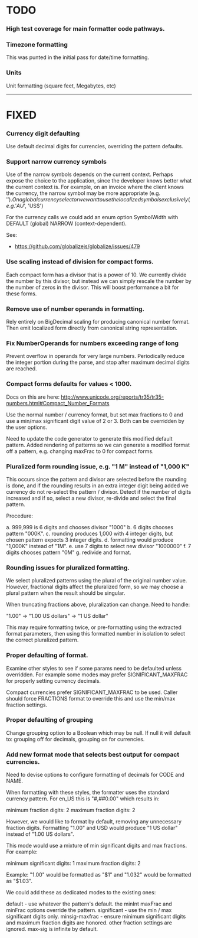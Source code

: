 
# TODO


### High test coverage for main formatter code pathways.


### Timezone formatting

This was punted in the initial pass for date/time formatting.


### Units

Unit formatting (square feet, Megabytes, etc)


----------------------------------------------------------

# FIXED

### Currency digit defaulting

Use default decimal digits for currencies, overriding the pattern defaults.


### Support narrow currency symbols

Use of the narrow symbols depends on the current context.  Perhaps expose
the choice to the application, since the developer knows better what the
current context is.  For example, on an invoice where the client knows the
currency, the narrow symbol may be more appropriate (e.g. '$').  On a global
currency selector we want to use the localized symbols exclusively (e.g. 'AU$',
'US$')

For the currency calls we could add an enum option SymbolWidth with DEFAULT 
(global) NARROW (context-dependent).

See:
 * https://github.com/globalizejs/globalize/issues/479


### Use scaling instead of division for compact forms.

Each compact form has a divisor that is a power of 10. We currently
divide the number by this divisor, but instead we can simply rescale
the number by the number of zeros in the divisor.  This will boost
performance a bit for these forms.


### Remove use of number operands in formatting.

Rely entirely on BigDecimal scaling for producing canonical number format.
Then emit localized form directly from canonical string representation.


### Fix NumberOperands for numbers exceeding range of long

Prevent overflow in operands for very large numbers. Periodically reduce
the integer portion during the parse, and stop after maximum decimal digits
are reached.


### Compact forms defaults for values < 1000.

Docs on this are here:
http://www.unicode.org/reports/tr35/tr35-numbers.html#Compact_Number_Formats

Use the normal number / currency format, but set max fractions to 0 and use
a min/max significant digit value of 2 or 3. Both can be overridden by the
user options.

Need to update the code generator to generate this modified default pattern.
Added rendering of patterns so we can generate a modified format off a 
pattern, e.g. changing maxFrac to 0 for compact forms.


### Pluralized form rounding issue, e.g. "1 M" instead of "1,000 K"

This occurs since the pattern and divisor are selected before the rounding
is done, and if the rounding results in an extra integer digit being added
we currency do not re-select the pattern / divisor.  Detect if the number
of digits increased and if so, select a new divisor, re-divide and select
the final pattern.

Procedure:

 a. 999,999 is 6 digits and chooses divisor "1000"
 b. 6 digits chooses pattern "000K".
 c. rounding produces 1,000 with 4 integer digits, but chosen pattern
    expects 3 integer digits.
 d. formatting would produce "1,000K" instead of "1M".
 e. use 7 digits to select new divisor "1000000"
 f. 7 digits chooses pattern "0M"
 g. redivide and format.

### Rounding issues for pluralized formatting. 

We select pluralized patterns using the plural of the original number value.
However, fractional digits affect the pluralized form, so we may choose
a plural pattern when the result should be singular. 

When truncating fractions above, pluralization can change. Need to handle:

 "1.00" -> "1.00 US dollars" -> "1 US dollar"

This may require formatting twice, or pre-formatting using the extracted
format parameters, then using this formatted number in isolation to select
the correct pluralized pattern.


### Proper defaulting of format.

Examine other styles to see if some params need to be defaulted unless
overridden. For example some modes may prefer SIGNIFICANT_MAXFRAC for
properly setting currency decimals.

Compact currencies prefer SIGNIFICANT_MAXFRAC to be used. Caller should
force FRACTIONS format to override this and use the min/max fraction settings.


### Proper defaulting of grouping

Change grouping option to a Boolean which may be null. If null it will
default to: grouping off for decimals, grouping on for currencies.


### Add new format mode that selects best output for compact currencies.

Need to devise options to configure formatting of decimals for CODE and NAME.

When formatting with these styles, the formatter uses the standard currency
pattern.  For en_US this is "#,##0.00" which results in:

  minimum fraction digits: 2
  maximum fraction digits: 2

However, we would like to format by default, removing any unnecessary fraction
digits. Formatting "1.00" and USD would produce "1 US dollar" instead of "1.00
US dollars".

This mode would use a mixture of min significant digits and max fractions. For
example:

 minimum significant digits: 1
 maximum fraction digits:    2

Example: "1.00" would be formatted as "$1" and "1.032" would be
          formatted as "$1.03".

We could add these as dedicated modes to the existing ones:

   default         - use whatever the pattern's default. the minInt maxFrac and
                     minFrac options override the pattern.
   significant     - use the min / max significant digits only.
   minsig-maxfrac  - ensure minimum significant digits and maximum fraction
                     digits are honored.  other fraction settings are ignored.
                     max-sig is infinite by default.

